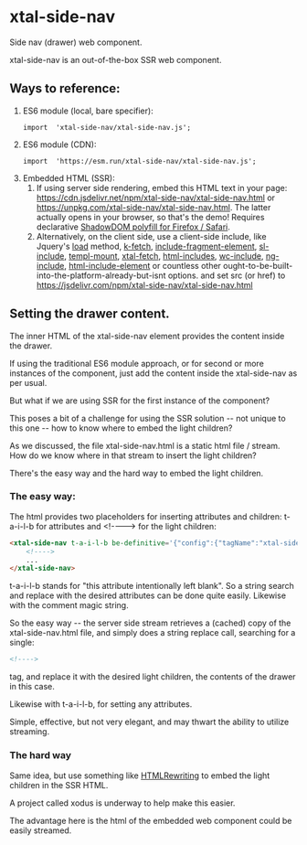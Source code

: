 # xtal-side-nav

Side nav (drawer) web component.

xtal-side-nav is an out-of-the-box SSR web component.

## Ways to reference:

1.  ES6 module (local, bare specifier):
    ```
    import  'xtal-side-nav/xtal-side-nav.js';
    ```
2.  ES6 module (CDN):
    ```
    import  'https://esm.run/xtal-side-nav/xtal-side-nav.js';
    ```
3.  Embedded HTML (SSR):
      1.  If using server side rendering, embed this HTML text in your page:  https://cdn.jsdelivr.net/npm/xtal-side-nav/xtal-side-nav.html or https://unpkg.com/xtal-side-nav/xtal-side-nav.html.  The latter actually opens in your browser, so that's the demo!  Requires declarative [ShadowDOM polyfill for Firefox / Safari](https://web.dev/declarative-shadow-dom/#detection-support).
      2.  Alternatively, on the client side, use a client-side include, like Jquery's [load](https://api.jquery.com/load/) method, [k-fetch](https://github.com/bahrus/k-fetch), [include-fragment-element](https://github.com/github/include-fragment-element), [sl-include](https://shoelace.style/components/include), [templ-mount](https://github.com/bahrus/templ-mount), [xtal-fetch](https://github.com/bahrus/xtal-fetch), [html-includes](https://www.filamentgroup.com/lab/), [wc-include](https://www.npmjs.com/package/@vanillawc/wc-include), [ng-include](https://www.w3schools.com/angular/ng_ng-include.asp), [html-include-element](https://www.npmjs.com/package/html-include-element) or countless other ought-to-be-built-into-the-platform-already-but-isnt options. and set src (or href) to https://jsdelivr.com/npm/xtal-side-nav/xtal-side-nav.html

## Setting the drawer content.

The inner HTML of the xtal-side-nav element provides the content inside the drawer.

If using the traditional ES6 module approach, or for second or more instances of the component, just add the content inside the xtal-side-nav as per usual.

But what if we are using SSR for the first instance of the component?

This poses a bit of a challenge for using the SSR solution -- not unique to this one -- how to know where to embed the light children?

As we discussed, the file xtal-side-nav.html is a static html file / stream.  How do we know where in that stream to insert the light children?

There's the easy way and the hard way to embed the light children.

### The easy way:

The html provides two placeholders for inserting attributes and children:  t-a-i-l-b for attributes and \<!----\> for the light children:

```html
<xtal-side-nav t-a-i-l-b be-definitive='{"config":{"tagName":"xtal-side-nav","propDefaults":{"open":false,"updateTransform":{"sideNavParts":[{},{},{"data-open":"open"}]}}}}'>
    <!---->
    ...
</xtal-side-nav>
```

t-a-i-l-b stands for "this attribute intentionally left blank".  So a string search and replace with the desired attributes can be done quite easily.  Likewise with the comment magic string.

So the easy way -- the server side stream retrieves a (cached) copy of the xtal-side-nav.html file, and simply does a string replace call, searching for a single:

```html
<!---->
```

tag, and replace it with the desired light children, the contents of the drawer in this case.

Likewise with t-a-i-l-b, for setting any attributes.

Simple, effective, but not very elegant, and may thwart the ability to utilize streaming.

### The hard way

Same idea, but use something like [HTMLRewriting](https://developers.cloudflare.com/workers/runtime-apis/html-rewriter) to embed the light children in the SSR HTML.   

A project called xodus is underway to help make this easier.

The advantage here is the html of the embedded web component could be easily streamed.

<!-- https://codepen.io/bahrus/pen/yLzPZRN -->
